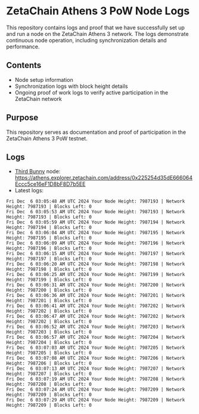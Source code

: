 # ZetaChain Athens 3 PoW Node Logs
This repository contains logs and proof that we have successfully set up and run a node on the ZetaChain Athens 3 network. The logs demonstrate continuous node operation, including synchronization details and performance.

## Contents
- Node setup information
- Synchronization logs with block height details
- Ongoing proof of work logs to verify active participation in the ZetaChain network

## Purpose
This repository serves as documentation and proof of participation in the ZetaChain Athens 3 PoW testnet.

## Logs

- [Third Bunny](https://thirdbunny.xyz/) node: https://athens.explorer.zetachain.com/address/0x225254d35dE666064Eccc5ce16eF1D8bF8D7b5EE
- Latest logs:
```
Fri Dec  6 03:05:48 AM UTC 2024 Your Node Height: 7987193 | Network Height: 7987193 | Blocks Left: 0
Fri Dec  6 03:05:53 AM UTC 2024 Your Node Height: 7987193 | Network Height: 7987193 | Blocks Left: 0
Fri Dec  6 03:05:59 AM UTC 2024 Your Node Height: 7987194 | Network Height: 7987194 | Blocks Left: 0
Fri Dec  6 03:06:04 AM UTC 2024 Your Node Height: 7987195 | Network Height: 7987195 | Blocks Left: 0
Fri Dec  6 03:06:09 AM UTC 2024 Your Node Height: 7987196 | Network Height: 7987196 | Blocks Left: 0
Fri Dec  6 03:06:15 AM UTC 2024 Your Node Height: 7987197 | Network Height: 7987197 | Blocks Left: 0
Fri Dec  6 03:06:20 AM UTC 2024 Your Node Height: 7987198 | Network Height: 7987198 | Blocks Left: 0
Fri Dec  6 03:06:25 AM UTC 2024 Your Node Height: 7987199 | Network Height: 7987199 | Blocks Left: 0
Fri Dec  6 03:06:31 AM UTC 2024 Your Node Height: 7987200 | Network Height: 7987200 | Blocks Left: 0
Fri Dec  6 03:06:36 AM UTC 2024 Your Node Height: 7987201 | Network Height: 7987201 | Blocks Left: 0
Fri Dec  6 03:06:41 AM UTC 2024 Your Node Height: 7987202 | Network Height: 7987202 | Blocks Left: 0
Fri Dec  6 03:06:47 AM UTC 2024 Your Node Height: 7987202 | Network Height: 7987202 | Blocks Left: 0
Fri Dec  6 03:06:52 AM UTC 2024 Your Node Height: 7987203 | Network Height: 7987203 | Blocks Left: 0
Fri Dec  6 03:06:57 AM UTC 2024 Your Node Height: 7987204 | Network Height: 7987204 | Blocks Left: 0
Fri Dec  6 03:07:03 AM UTC 2024 Your Node Height: 7987205 | Network Height: 7987205 | Blocks Left: 0
Fri Dec  6 03:07:08 AM UTC 2024 Your Node Height: 7987206 | Network Height: 7987206 | Blocks Left: 0
Fri Dec  6 03:07:13 AM UTC 2024 Your Node Height: 7987207 | Network Height: 7987207 | Blocks Left: 0
Fri Dec  6 03:07:19 AM UTC 2024 Your Node Height: 7987208 | Network Height: 7987208 | Blocks Left: 0
Fri Dec  6 03:07:24 AM UTC 2024 Your Node Height: 7987209 | Network Height: 7987209 | Blocks Left: 0
Fri Dec  6 03:07:29 AM UTC 2024 Your Node Height: 7987209 | Network Height: 7987209 | Blocks Left: 0
```

